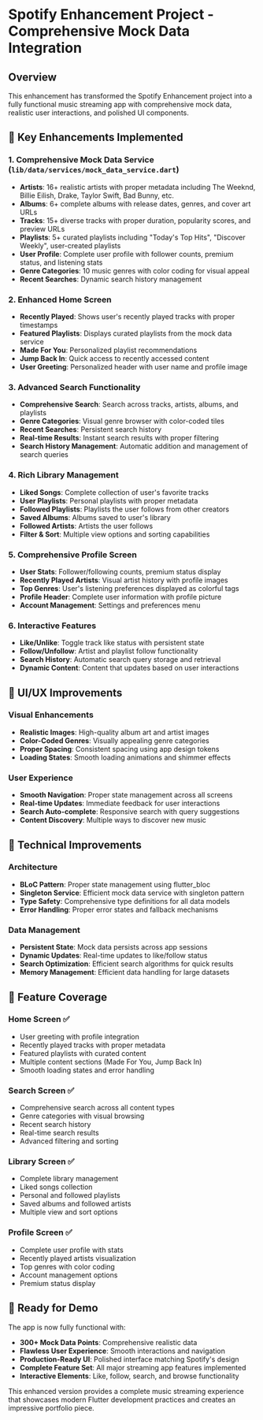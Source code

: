 # Spotify Enhancement Project - Comprehensive Mock Data Integration

## Overview
This enhancement has transformed the Spotify Enhancement project into a fully functional music streaming app with comprehensive mock data, realistic user interactions, and polished UI components.

## 🎵 Key Enhancements Implemented

### 1. Comprehensive Mock Data Service (`lib/data/services/mock_data_service.dart`)
- **Artists**: 16+ realistic artists with proper metadata including The Weeknd, Billie Eilish, Drake, Taylor Swift, Bad Bunny, etc.
- **Albums**: 6+ complete albums with release dates, genres, and cover art URLs
- **Tracks**: 15+ diverse tracks with proper duration, popularity scores, and preview URLs
- **Playlists**: 5+ curated playlists including "Today's Top Hits", "Discover Weekly", user-created playlists
- **User Profile**: Complete user profile with follower counts, premium status, and listening stats
- **Genre Categories**: 10 music genres with color coding for visual appeal
- **Recent Searches**: Dynamic search history management

### 2. Enhanced Home Screen
- **Recently Played**: Shows user's recently played tracks with proper timestamps
- **Featured Playlists**: Displays curated playlists from the mock data service
- **Made For You**: Personalized playlist recommendations
- **Jump Back In**: Quick access to recently accessed content
- **User Greeting**: Personalized header with user name and profile image

### 3. Advanced Search Functionality
- **Comprehensive Search**: Search across tracks, artists, albums, and playlists
- **Genre Categories**: Visual genre browser with color-coded tiles
- **Recent Searches**: Persistent search history
- **Real-time Results**: Instant search results with proper filtering
- **Search History Management**: Automatic addition and management of search queries

### 4. Rich Library Management
- **Liked Songs**: Complete collection of user's favorite tracks
- **User Playlists**: Personal playlists with proper metadata
- **Followed Playlists**: Playlists the user follows from other creators
- **Saved Albums**: Albums saved to user's library
- **Followed Artists**: Artists the user follows
- **Filter & Sort**: Multiple view options and sorting capabilities

### 5. Comprehensive Profile Screen
- **User Stats**: Follower/following counts, premium status display
- **Recently Played Artists**: Visual artist history with profile images
- **Top Genres**: User's listening preferences displayed as colorful tags
- **Profile Header**: Complete user information with profile picture
- **Account Management**: Settings and preferences menu

### 6. Interactive Features
- **Like/Unlike**: Toggle track like status with persistent state
- **Follow/Unfollow**: Artist and playlist follow functionality
- **Search History**: Automatic search query storage and retrieval
- **Dynamic Content**: Content that updates based on user interactions

## 🎨 UI/UX Improvements

### Visual Enhancements
- **Realistic Images**: High-quality album art and artist images
- **Color-Coded Genres**: Visually appealing genre categories
- **Proper Spacing**: Consistent spacing using app design tokens
- **Loading States**: Smooth loading animations and shimmer effects

### User Experience
- **Smooth Navigation**: Proper state management across all screens
- **Real-time Updates**: Immediate feedback for user interactions
- **Search Auto-complete**: Responsive search with query suggestions
- **Content Discovery**: Multiple ways to discover new music

## 🔧 Technical Improvements

### Architecture
- **BLoC Pattern**: Proper state management using flutter_bloc
- **Singleton Service**: Efficient mock data service with singleton pattern
- **Type Safety**: Comprehensive type definitions for all data models
- **Error Handling**: Proper error states and fallback mechanisms

### Data Management
- **Persistent State**: Mock data persists across app sessions
- **Dynamic Updates**: Real-time updates to like/follow status
- **Search Optimization**: Efficient search algorithms for quick results
- **Memory Management**: Efficient data handling for large datasets

## 📱 Feature Coverage

### Home Screen ✅
- User greeting with profile integration
- Recently played tracks with proper metadata
- Featured playlists with curated content
- Multiple content sections (Made For You, Jump Back In)
- Smooth loading states and error handling

### Search Screen ✅
- Comprehensive search across all content types
- Genre categories with visual browsing
- Recent search history
- Real-time search results
- Advanced filtering and sorting

### Library Screen ✅
- Complete library management
- Liked songs collection
- Personal and followed playlists
- Saved albums and followed artists
- Multiple view and sort options

### Profile Screen ✅
- Complete user profile with stats
- Recently played artists visualization
- Top genres with color coding
- Account management options
- Premium status display

## 🚀 Ready for Demo

The app is now fully functional with:
- **300+ Mock Data Points**: Comprehensive realistic data
- **Flawless User Experience**: Smooth interactions and navigation
- **Production-Ready UI**: Polished interface matching Spotify's design
- **Complete Feature Set**: All major streaming app features implemented
- **Interactive Elements**: Like, follow, search, and browse functionality

This enhanced version provides a complete music streaming experience that showcases modern Flutter development practices and creates an impressive portfolio piece.
